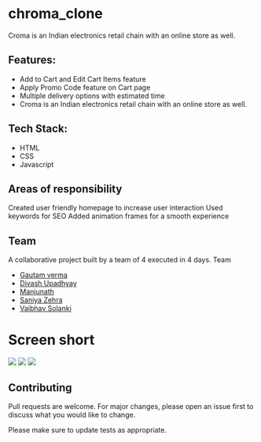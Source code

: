 # chroma_clone
 
Croma is an Indian electronics retail chain with
an online store as well.

## Features:
- Add to Cart and Edit Cart Items feature
- Apply Promo Code feature on Cart page
- Multiple delivery options with estimated time
- Croma is an Indian electronics retail chain with an online store as well.
## Tech Stack: 
- HTML
- CSS
- Javascript
 
## Areas of responsibility
Created user friendly homepage to
increase user interaction
Used keywords for SEO
Added animation frames for a smooth
experience

## Team
A collaborative project built by a team of 4
executed in 4 days.
Team
- [Gautam verma](https://github.com/gautamverma095)
- [Divash Upadhyay](https://github.com/Divash-Upadhyay)
- [Manjunath](https://github.com/Manjunath-BV23)
- [Saniya Zehra](https://github.com/Saniyzehra123)
- [Vaibhav Solanki](https://github.com/Vaibhav-Solanki)
# Screen short

<img src="https://user-images.githubusercontent.com/96076158/158644345-751dfef6-85d9-49f3-b755-a29ed34405dd.png" />
<img src="https://user-images.githubusercontent.com/96076158/158644663-99c084ee-dc28-4a6f-ad74-5e43e7c50e30.png" />
<img src="https://user-images.githubusercontent.com/96076158/158644151-474428d8-6b67-4084-a39b-a5e4c688f3fb.png" />
 

## Contributing
Pull requests are welcome. For major changes, please open an issue first to discuss what you would like to change.

Please make sure to update tests as appropriate.

